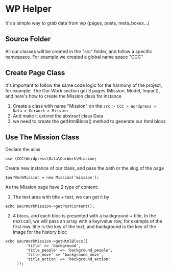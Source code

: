 # WP Helper

It's a simple way to grab data from wp (pages, posts, meta_boxes...)

## Source Folder
All our classes will be created in the "src" folder, and follow a specific namespace.
For example we created a global name space "CCC"

## Create Page Class
It's  important to follow the same code logic for the harmony of the project, for example:
The Our Work section got 3 pages (Mission, Model, Impact), and here's how to create the Mission class for instance
1) Create a class with name "Mission" on the `src > CCC > Wordpress > Data > Ourwork > Mission`
2) And make it extend the abstract class Data
3) we need to create the getHtmlBlocs() method to generate our html blocs

## Use The Mission Class
Declare the alias
```
use \CCC\Wordpress\Data\OurWork\Mission;
```
Create new instance of our class, and pass the path or the slug of the page
```
$ourWorkMission = new Mission('mission');
```
As the Mission page have 2 type of content:
1. The text area with title + text, we can get it by
```
echo $ourWorkMission->getPostContent();
```
2. 4 blocs, and each bloc is presented with a background + title,
In the next call, we will pass an array with a key/value row, for example of the first row.
title is the key of the text, and background is the key of the image for the history bloc
```
echo $ourWorkMission->getHtmlBlocs([
         'title' => 'background',
         'title_people' => 'background_people',
         'title_move' => 'background_move',
         'title_action' => 'background_action'
     ]);
```
